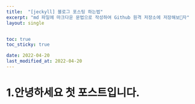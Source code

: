 ```yaml
---
title:  "[jeckyll] 블로그 포스팅 하는법"
excerpt: "md 파일에 마크다운 문법으로 작성하여 Github 원격 저장소에 저장해보자"
layout: single


toc: true
toc_sticky: true

date: 2022-04-20
last_modified_at: 2022-04-20
---
```


# 1.안녕하세요 첫 포스트입니다.
